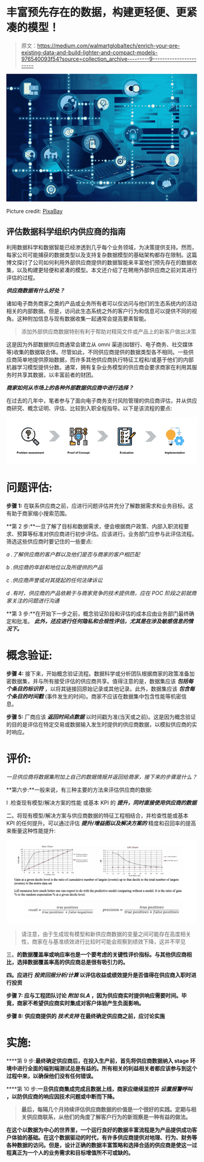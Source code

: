 # 丰富预先存在的数据，构建更轻便、更紧凑的模型！

> 原文：<https://medium.com/walmartglobaltech/enrich-your-pre-existing-data-and-build-lighter-and-compact-models-976540093f54?source=collection_archive---------9----------------------->

![](img/6076f1f7c44464c6b68661744db92ee8.png)

Picture credit: [PixaBay](https://pixabay.com/)

## **评估数据科学组织内供应商的指南**

利用数据科学和数据智能已经渗透到几乎每个业务领域，为决策提供支持。然而，每家公司可能捕获的数据类型以及支持复杂数据模型的基础架构都存在限制。这篇博文探讨了公司如何利用外部供应商提供的数据智能来丰富他们预先存在的数据收集，以及构建更轻便和紧凑的模型。本文还介绍了在聘用外部供应商之前对其进行评估的过程。

***供应商数据有什么好处？***

诸如电子商务商家之类的产品或业务所有者可以仅访问与他们的生态系统内的活动相关的内部数据。但是，访问此生态系统之外的客户行为和信息可以提供不同的视角。这种附加信息与现有数据收集一起通常会提高要素智能。

> 添加外部供应商数据特别有利于帮助对精简文件或产品上的新客户做出决策

这是因为外部数据供应商通常会建立从 omni 渠道(如银行、电子商务、社交媒体等)收集的数据联合体。尽管如此，不同供应商提供的数据类型各不相同。一些供应商简单地提供原始数据，而许多其他供应商执行特征工程和/或基于他们的内部机器学习模型提供分数。通常，拥有复杂业务模型的供应商会要求商家在利用其服务时共享其数据，以丰富前者的财团。

***商家如何从市场上的各种外部数据供应商中进行选择？***

在过去的几年中，笔者参与了面向电子商务支付风险管理的供应商评估，并从供应商研究、概念证明、评估、比较到入职全程指导。以下是该流程的要点:

![](img/a07a59ace96dd8062be0a6789ee7229b.png)

# **问题评估:**

**步骤 1:** 在联系供应商之前，应进行问题评估并充分了解数据需求和业务目标。这有助于商家缩小搜索范围。

**第 2 步:**一旦了解了目标和数据需求，便会根据商户政策、内部入职流程要求、预算等标准对供应商进行初步评估。应该进行。业务部门应参与此评估流程。筛选这些供应商时要记住的一些要点:

*a .了解供应商的客户群以及他们是否与商家的客户相匹配*

*b .供应商的年龄和地位以及所提供的产品*

*c .供应商声誉或对其提起的任何法律诉讼*

*d .有时，供应商的产品依赖于与商家竞争的技术提供商，应在 POC 阶段之前就商家关注的问题进行沟通*

**第 3 步:**在开始下一步之前，概念验证阶段和评估的成本应由业务部门最终确定和批准。 ***此外，还应进行任何隐私和合规性评估，尤其是在涉及敏感信息的情况下。***

# **概念验证:**

**步骤 4:** 接下来，开始概念验证流程。数据科学或分析团队根据商家的政策准备加密数据集，并与所有接受评估的供应商共享。值得注意的是，数据集应该 ***包括每个条目的标识符*** ，以将其链接回原始记录或其他记录。此外，数据集应该 ***包含每个条目的时间戳*** (事件发生的时间)。商家不应该在数据集中包含性能等机密信息。

**步骤 5:** 厂商应该 ***返回时间点数据*** 以时间戳为准(当天或之前)。这是因为概念验证的目的是评估在特定交易或数据输入发生时提供的供应商数据，以模拟供应商的实时响应。

# **评价:**

*一旦供应商将数据集附加上自己的数据情报并返回给商家，接下来的步骤是什么？*

**第六步:**一般来说，有三种主要的方法来评估供应商的数据:

I .检查现有模型/解决方案的性能 或基本 KPI 的 ***提升，同时直接使用供应商的数据***

二。将现有模型/解决方案与供应商数据的特征工程相结合，并检查性能或基本 KPI 的任何提升。可以通过评估 ***提升/增益图以及解决方案的*** 精度和召回率的提高来衡量这种性能提升:

![](img/530adde1f1f6d3ee450d63af7b3cf73a.png)

> 请注意，由于生成现有模型和新供应商数据的变量之间可能存在高度相关性，商家在与基准绩效进行比较时可能会观察到绩效下降，这并不罕见

三。**的数据覆盖率或响应率也是一个要考虑的关键性评价指标。与其他供应商相比，选择数据覆盖率高的供应商总是很有吸引力的。**

**四。应进行 ***投资回报分析/计算*** 以评估收益或绩效提升是否值得在供应商入职时进行投资**

****步骤 7:** 应与工程团队讨论 ***附加 SLA*** ，因为供应商实时提供响应需要时间。毕竟，商家不希望供应商实时集成对客户体验产生负面影响。**

****步骤 8:** 供应商提供的 ***技术支持*** 在最终确定供应商之前，应讨论实施**

# ****实施:****

****第 9 步:**最终确定供应商后，在投入生产前，首先将供应商数据纳入 stage 环境中进行全面的端到端测试总是有益的。所有相关的利益相关者都应该参与到这个过程中来，以确保他们没有任何错误。**

****第 10 步:**一旦供应商集成完成且数据上线，商家应继续监控并 ***设置报警呼叫*** ，以防供应商的响应因技术问题或中断而下降。**

> **最后，每隔几个月持续评估供应商数据的价值是一个很好的实践。定期与相关供应商联系，从他们的角度了解客户行为的新观察是一种有益的做法。**

**在这个以数据为中心的世界里，一个运行良好的数据丰富流程是为产品提供成功客户体验的基础。在这个数据驱动的时代，有许多供应商提供对地理、行为、财务等各种数据的访问。但是，设计正确的数据丰富策略和选择合适的供应商是使这一过程真正为一个人的业务需求和目标增值所不可或缺的。**